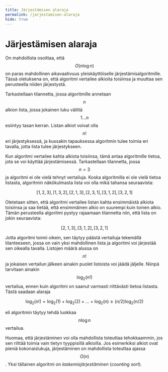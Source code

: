 ```yaml
---
title: Järjestämisen alaraja
permalink: /jarjestamisen-alaraja
hide: true
---
```


# Järjestämisen alaraja

On mahdollista osoittaa, että $$O(n \log n)$$ on paras mahdollinen aikavaativuus yleiskäyttöiselle järjestämisalgoritmille. Tässä oletuksena on, että algoritmi vertailee alkioita toisiinsa ja muuttaa sen perusteella niiden järjestystä.

Tarkastellaan tilannetta, jossa algoritmille annetaan $$n$$ alkion lista, jossa jokainen luku väliltä $$1 \dots n$$ esiintyy tasan kerran. Listan alkiot voivat olla $$n!$$ eri järjestyksessä, ja kussakin tapauksessa algoritmin tulee toimia eri tavalla, jotta lista tulee järjestykseen.

Kun algoritmi vertailee kahta alkiota toisiinsa, tämä antaa algoritmille tietoa, jota se voi käyttää järjestämisessä. Tarkastellaan tilannetta, jossa $$n=3$$ ja algoritmi ei ole vielä tehnyt vertailuja. Koska algoritmilla ei ole vielä tietoa listasta, algoritmin näkökulmasta lista voi olla mikä tahansa seuraavista:

$$[1,2,3], [1,3,2], [2,1,3], [2,3,1], [3,1,2], [3,2,1]$$

Oletetaan sitten, että algoritmi vertailee listan kahta ensimmäistä alkiota toisiinsa ja saa tietää, että ensimmäinen alkio on suurempi kuin toinen alkio. Tämän perusteella algoritmi pystyy rajaamaan tilannetta niin, että lista on jokin seuraavista:

$$[2,1,3], [3,1,2], [3,2,1]$$

Jotta algoritmi toimii oikein, sen täytyy päästä vertailuja tekemällä tilanteeseen, jossa on vain yksi mahdollinen lista ja algoritmi voi järjestää sen oikealla tavalla. Listojen määrä alussa on $$n!$$ ja jokaisen vertailun jälkeen ainakin puolet listoista voi jäädä jäljelle. Niinpä tarvitaan ainakin $$\log_2(n!)$$ vertailua, ennen kuin algoritmi on saanut varmasti riittävästi tietoa listasta. Tästä saadaan alaraja

$$\log_2(n!) = \log_2(1)+\log_2(2)+\dots+\log_2(n) \ge (n/2) \log_2(n/2)$$

eli algoritmin täytyy tehdä luokkaa $$n \log n$$ vertailua.

Huomaa, että järjestäminen voi olla mahdollista toteuttaa tehokkaammin, jos sen riittää toimia vain tietyn tyyppisillä alkioilla. Jos esimerkiksi alkiot ovat pieniä kokonaislukuja, järjestäminen on mahdollista toteuttaa ajassa $$O(n)$$. Yksi tällainen algoritmi on _laskemisjärjestäminen_ (_counting sort_).
